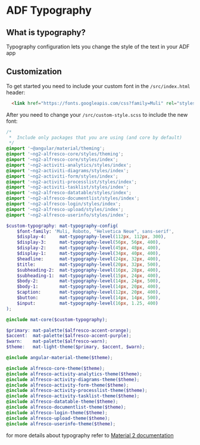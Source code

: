 # ADF Typography

## What is typography?

Typography configuration lets you change the style of the text in your ADF app

## Customization

To get started you need to include your custom font in the `/src/index.html` header:

```html
  <link href="https://fonts.googleapis.com/css?family=Muli" rel="stylesheet">
```

After you need to change your `/src/custom-style.scss` to include the new font:

```scss
/*
 *  Include only packages that you are using (and core by default)
 */
@import '~@angular/material/theming';
@import '~ng2-alfresco-core/styles/theming';
@import '~ng2-alfresco-core/styles/index';
@import '~ng2-activiti-analytics/styles/index';
@import '~ng2-activiti-diagrams/styles/index';
@import '~ng2-activiti-form/styles/index';
@import '~ng2-activiti-processlist/styles/index';
@import '~ng2-activiti-tasklist/styles/index';
@import '~ng2-alfresco-datatable/styles/index';
@import '~ng2-alfresco-documentlist/styles/index';
@import '~ng2-alfresco-login/styles/index';
@import '~ng2-alfresco-upload/styles/index';
@import '~ng2-alfresco-userinfo/styles/index';

$custom-typography: mat-typography-config(
    $font-family: 'Muli, Roboto, "Helvetica Neue", sans-serif',
    $display-4:     mat-typography-level(112px, 112px, 300),
    $display-3:     mat-typography-level(56px, 56px, 400),
    $display-2:     mat-typography-level(45px, 48px, 400),
    $display-1:     mat-typography-level(34px, 40px, 400),
    $headline:      mat-typography-level(24px, 32px, 400),
    $title:         mat-typography-level(20px, 32px, 500),
    $subheading-2:  mat-typography-level(16px, 28px, 400),
    $subheading-1:  mat-typography-level(15px, 24px, 400),
    $body-2:        mat-typography-level(14px, 24px, 500),
    $body-1:        mat-typography-level(14px, 20px, 400),
    $caption:       mat-typography-level(12px, 20px, 400),
    $button:        mat-typography-level(14px, 14px, 500),
    $input:         mat-typography-level(16px, 1.25, 400)
);

@include mat-core($custom-typography);

$primary: mat-palette($alfresco-accent-orange);
$accent:  mat-palette($alfresco-accent-purple);
$warn:    mat-palette($alfresco-warn);
$theme:   mat-light-theme($primary, $accent, $warn);

@include angular-material-theme($theme);

@include alfresco-core-theme($theme);
@include alfresco-activity-analytics-theme($theme);
@include alfresco-activity-diagrams-theme($theme);
@include alfresco-activity-form-theme($theme);
@include alfresco-activity-processlist-theme($theme);
@include alfresco-activity-tasklist-theme($theme);
@include alfresco-datatable-theme($theme);
@include alfresco-documentlist-theme($theme);
@include alfresco-login-theme($theme);
@include alfresco-upload-theme($theme);
@include alfresco-userinfo-theme($theme);

```

for more details about typography refer to [Material 2 documentation](https://github.com/angular/material2/blob/master/guides/typography.md)